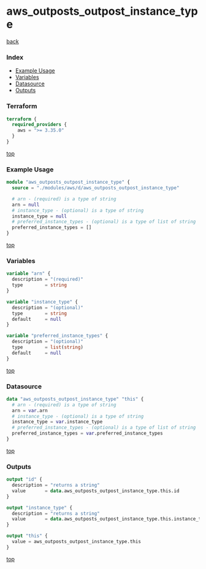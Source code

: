 # aws_outposts_outpost_instance_type

[back](../aws.md)

### Index

- [Example Usage](#example-usage)
- [Variables](#variables)
- [Datasource](#datasource)
- [Outputs](#outputs)

### Terraform

```terraform
terraform {
  required_providers {
    aws = ">= 3.35.0"
  }
}
```

[top](#index)

### Example Usage

```terraform
module "aws_outposts_outpost_instance_type" {
  source = "./modules/aws/d/aws_outposts_outpost_instance_type"

  # arn - (required) is a type of string
  arn = null
  # instance_type - (optional) is a type of string
  instance_type = null
  # preferred_instance_types - (optional) is a type of list of string
  preferred_instance_types = []
}
```

[top](#index)

### Variables

```terraform
variable "arn" {
  description = "(required)"
  type        = string
}

variable "instance_type" {
  description = "(optional)"
  type        = string
  default     = null
}

variable "preferred_instance_types" {
  description = "(optional)"
  type        = list(string)
  default     = null
}
```

[top](#index)

### Datasource

```terraform
data "aws_outposts_outpost_instance_type" "this" {
  # arn - (required) is a type of string
  arn = var.arn
  # instance_type - (optional) is a type of string
  instance_type = var.instance_type
  # preferred_instance_types - (optional) is a type of list of string
  preferred_instance_types = var.preferred_instance_types
}
```

[top](#index)

### Outputs

```terraform
output "id" {
  description = "returns a string"
  value       = data.aws_outposts_outpost_instance_type.this.id
}

output "instance_type" {
  description = "returns a string"
  value       = data.aws_outposts_outpost_instance_type.this.instance_type
}

output "this" {
  value = aws_outposts_outpost_instance_type.this
}
```

[top](#index)